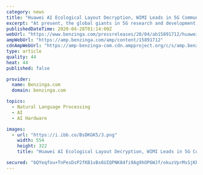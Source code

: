 ```yaml
---
category: news
title: "Huawei AI Ecological Layout Decryption, WIMI Leads in 5G Communication + Holographic AR Scene Technology"
excerpt: "At present, the global giants in 5G research and development are qualcomm, huawei, samsung, Ericsson and nokia. However, the research and development of 5G technology started"
publishedDateTime: 2020-04-28T01:14:00Z
webUrl: "https://www.benzinga.com/pressreleases/20/04/ab15891712/huawei-ai-ecological-layout-decryption-wimi-leads-in-5g-communication-holographic-ar-scene-techno"
ampWebUrl: "https://amp.benzinga.com/amp/content/15891712"
cdnAmpWebUrl: "https://amp-benzinga-com.cdn.ampproject.org/c/s/amp.benzinga.com/amp/content/15891712"
type: article
quality: 44
heat: 44
published: false

provider:
  name: Benzinga.com
  domain: benzinga.com

topics:
  - Natural Language Processing
  - AI
  - AI Hardware

images:
  - url: "https://i.ibb.co/BsDKGK5/3.png"
    width: 554
    height: 322
    title: "Huawei AI Ecological Layout Decryption, WIMI Leads in 5G Communication + Holographic AR Scene Technology"

secured: "bQYeqfou+TnPesDsP2fKB1vBs6UIQPNK84fi9Ag9hOP6WJf/okuzVprMsSjKPScsmWons2ao0xXs5FInpze5QvdX0A9sdU139Qy+bI85IwNZfAuLMC5qLAXG89/plpiDdLHoiQlAsLEOqJ8qZnBIDHS7Qo4y/34WcbKmxdpjXJrg51oEY+Qpjogr0wYgk+y8ylDfQ+f796Krv5WqEq2oY+zVqKJRAPsaK7woQHpcrDcdvJxvRZPRn7oVunwbkwWJUdOQuzlON7Dr+htdEOuXS1IeFpSoQQyF2Ris1SEYvbNFyia2JVbqq+Qj/n9Ut7Rv;MCRgapmnjAKhERI3i9xV9g=="
---
```


